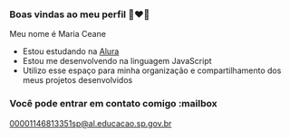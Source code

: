 ### Boas vindas ao meu perfil 👩‍❤️‍👨

Meu nome é Maria Ceane 

- Estou estudando na [Alura](https://www.alura.com.br)
- Estou me desenvolvendo na linguagem JavaScript
- Utilizo esse espaço para minha organização e compartilhamento dos meus projetos desenvolvidos

### Você pode entrar em contato comigo :mailbox

00001146813351sp@al.educacao.sp.gov.br
